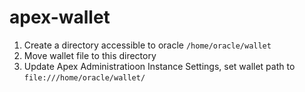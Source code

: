 # apex-wallet

<ol>
  <li>Create a directory accessible to oracle
    <code>/home/oracle/wallet</code>
  </li>
  <li>
   Move wallet file to this directory
  </li>
  <li>Update Apex Administratioon Instance Settings, set wallet path to <code>file:///home/oracle/wallet/</code>
</ol>
  

